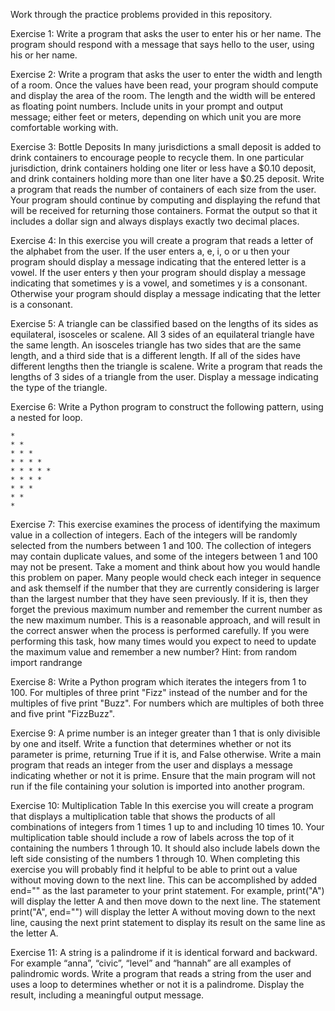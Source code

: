 Work through the practice problems provided in this repository.

Exercise 1: 
Write a program that asks the user to enter his or her name. The program should
respond with a message that says hello to the user, using his or her name.


Exercise 2:
Write a program that asks the user to enter the width and length of a room. Once the values have been read, your program should compute and display the area of the room. The length and the width will be entered as floating point numbers. Include units in your prompt and output message; either feet or meters, depending on which unit you are more comfortable working with.

Exercise 3: Bottle Deposits
In many jurisdictions a small deposit is added to drink containers to encourage people to recycle them. In one particular jurisdiction, drink containers holding one liter or less have a $0.10 deposit, and drink containers holding more than one liter have a
$0.25 deposit.
Write a program that reads the number of containers of each size from the user.
Your program should continue by computing and displaying the refund that will be received for returning those containers. Format the output so that it includes a dollar sign and always displays exactly two decimal places.

Exercise 4: 
In this exercise you will create a program that reads a letter of the alphabet from the user. If the user enters a, e, i, o or u then your program should display a message indicating that the entered letter is a vowel. If the user enters y then your program should display a message indicating that sometimes y is a vowel, and sometimes y is a consonant. Otherwise your program should display a message indicating that the
letter is a consonant.

Exercise 5: 
A triangle can be classified based on the lengths of its sides as equilateral, isosceles or scalene. All 3 sides of an equilateral triangle have the same length. An isosceles triangle has two sides that are the same length, and a third side that is a different
length. If all of the sides have different lengths then the triangle is scalene.
Write a program that reads the lengths of 3 sides of a triangle from the user.
Display a message indicating the type of the triangle.

Exercise 6: 
Write a Python program to construct the following pattern, using a nested for loop.

    * 
    * * 
    * * * 
    * * * * 
    * * * * * 
    * * * * 
    * * * 
    * * 
    *

Exercise 7: 
This exercise examines the process of identifying the maximum value in a collection of integers. Each of the integers will be randomly selected from the numbers between 1 and 100. The collection of integers may contain duplicate values, and some of the
integers between 1 and 100 may not be present.
Take a moment and think about how you would handle this problem on paper.
Many people would check each integer in sequence and ask themself if the number that they are currently considering is larger than the largest number that they have seen previously. If it is, then they forget the previous maximum number and remember the current number as the new maximum number. This is a reasonable approach, and will result in the correct answer when the process is performed carefully. If you were performing this task, how many times would you expect to need to update the maximum value and remember a new number? Hint: from random import randrange

Exercise 8:
Write a Python program which iterates the integers from 1 to 100. For multiples of three print "Fizz" instead of the number and for the multiples of five print "Buzz". For numbers which are multiples of both three and five print "FizzBuzz".

Exercise 9: 
A prime number is an integer greater than 1 that is only divisible by one and itself. Write a function that determines whether or not its parameter is prime, returning True if it is, and False otherwise. Write a main program that reads an integer from the user and displays a message indicating whether or not it is prime. Ensure that the main program will not run if the file containing your solution is imported
into another program.

Exercise 10: Multiplication Table
In this exercise you will create a program that displays a multiplication table that shows the products of all combinations of integers from 1 times 1 up to and including 10 times 10. Your multiplication table should include a row of labels across the top of it containing the numbers 1 through 10. It should also include labels down the left side consisting of the numbers 1 through 10. 
When completing this exercise you will probably find it helpful to be able to print out a value without moving down to the next line. This can be accomplished by added end="" as the last parameter to your print statement. For example, print("A") will display the letter A and then move down to the next line. The statement print("A", end="") will display the letter A without moving down to the next line, causing the next print statement to display its result on the same line as the letter A.

Exercise 11:
A string is a palindrome if it is identical forward and backward. For example “anna”, “civic”, “level” and “hannah” are all examples of palindromic words. Write a program that reads a string from the user and uses a loop to determines whether or not it is a
palindrome. Display the result, including a meaningful output message.












